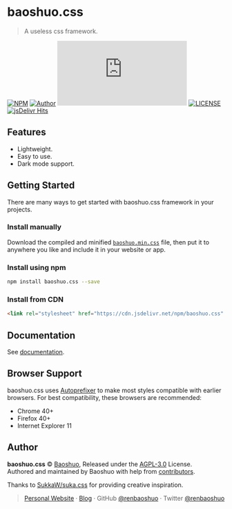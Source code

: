 # baoshuo.css

> A useless css framework.

[![NPM](https://img.shields.io/npm/v/baoshuo.css.svg?style=flat-square)](https://www.npmjs.com/package/baoshuo.css) [![Author](https://img.shields.io/badge/Author-Baoshuo-b68469.svg?style=flat-square)](https://baoshuo.ren) [![Size](https://badge-size.herokuapp.com/renbaoshuo/baoshuo.css/master/dist/baoshuo.min.css?compression=gzip&style=flat-square)](https://github.com/renbaoshuo/baoshuo.css/tree/master/dist) [![LICENSE](https://img.shields.io/github/license/renbaoshuo/baoshuo.css.svg?style=flat-square)](./LICENSE) [![jsDelivr Hits](https://data.jsdelivr.com/v1/package/npm/baoshuo.css/badge)](https://www.jsdelivr.com/package/npm/baoshuo.css)

## Features

- Lightweight.
- Easy to use.
- Dark mode support.

## Getting Started

There are many ways to get started with baoshuo.css framework in your projects.

### Install manually

Download the compiled and minified [`baoshuo.min.css`](dist/baoshuo.min.css) file, then put it to anywhere you like and include it in your website or app.

### Install using npm

```bash
npm install baoshuo.css --save
```

### Install from CDN

```html
<link rel="stylesheet" href="https://cdn.jsdelivr.net/npm/baoshuo.css" />
```

## Documentation

See [documentation](./docs/README.md).

## Browser Support

baoshuo.css uses [Autoprefixer](https://github.com/postcss/autoprefixer) to make most styles compatible with earlier browsers. For best compatibility, these browsers are recommended:

- Chrome 40+
- Firefox 40+
- Internet Explorer 11

## Author

**baoshuo.css** © [Baoshuo](https://github.com/renbaoshuo), Released under the [AGPL-3.0](./LICENSE) License.  
Authored and maintained by Baoshuo with help from [contributors](https://github.com/renbaoshuo/baoshuo.css/contributors).

Thanks to [SukkaW/suka.css](https://github.com/SukkaW/suka.css) for providing creative inspiration.

> [Personal Website](https://baoshuo.ren) · [Blog](https://blog.baoshuo.ren) · GitHub [@renbaoshuo](https://github.com/renbaoshuo) · Twitter [@renbaoshuo](https://twitter.com/renbaoshuo)
